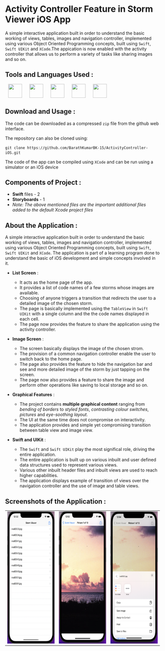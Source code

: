 # Activity Controller Feature in Storm Viewer iOS App 
A simple interactive application built in order to understand the basic working of views, tables, images and navigation controller, implemented using various Object Oriented Programming concepts, built using `Swift`, `Swift UIKit` and `XCode`.The appication is now enabled with the activity controller that allows us to perform a variety of tasks like sharing images and so on.

## Tools and Languages Used :
<p>
<img width="45" height="45" hspace="10" src="https://cdn.worldvectorlogo.com/logos/swift-15.svg"/>
<img width="45" height="45" hspace="10" src="https://developer.apple.com/assets/elements/icons/swiftui/swiftui-96x96_2x.png"/>
<img width="45" height="45" hspace="10" src="https://developer.apple.com/design/human-interface-guidelines/macos/images/app-icon-realistic-materials_2x.png"/>
<img width="45" height="45" hspace="10" src="https://www.vectorlogo.zone/logos/git-scm/git-scm-icon.svg"/>
<img width="45" height="45" hspace="10" src="https://www.vectorlogo.zone/logos/github/github-icon.svg"/>
</p>

## Download and Usage :
The code can be downloaded as a compressed `zip` file from the github web interface.

The repository can also be cloned using:
```
git clone https://github.com/BarathKumarBK-15/ActivityController-iOS.git
```

The code of the app can be compiled using `XCode` and can be run using a simulator or an iOS device

## Components of Project :
- **Swift** files - 2
- **Storyboards** - 1
- _Note: The above mentioned files are the important additional files added to the default Xcode project files_

## About the Application :
A simple interactive application built in order to understand the basic working of views, tables, images and navigation controller, implemented using various Object Oriented Programming concepts, built using `Swift`, `Swift UIKit` and `XCode`. The application is part of a learning program done to understand the basic of iOS development and simple concepts involved in it.
- **List Screen** :
  - It acts as the home page of the app.
  - It provides a list of code names of a few storms whose images are available.
  - Choosing of anyone triggers a transition that redirects the user to a detailed image of the chosen storm.
  - The page is basically implemented using the `TableView` in `Swift UIKit` with a single column and the the code names displayed in each cell.
  - The page now provides the feature to share the application using the activity controller.
  
- **Image Screen** :
  - The screen basically displays the image of the chosen strom.
  - The provision of a common navigation controller enable the user to switch back to the home page.
  - The page also provides the feature to hide the navigation bar and see and more detailed image of the storm by just tapping on the screen.
  - The page now also provides a feature to share the image and perform other operations like saving to local storage and so on.
  
- **Graphical Features** :
  - The project contains **multiple graphical content** ranging from _bending of borders_ to _styled fonts_, _contrasting colour switches_, _pictures_ and _eye-soothing layout_.
  - The UI at the same time does not compromise on interactivity.
  - The application provides and simple yet compromising transition between table view and image view.
  
- **Swift and UIKit** :
  - The `Swift` and `Swift UIKit` play the most significal role, driving the entire application.
  - The entire application is built up on various inbuilt and user defined data structures used to represent various views.
  - Various other inbuilt header files and inbuilt views are used to reach higher capabilities.
  - The application displays example of transition of views over the navigation controller and the use of image and table views.

  
## Screenshots of the Application :
<table>
  <tr>
    <td> <img src = "screenshots/2.png" height="430" width="210"> </td>
    <td> <img src = "screenshots/3.png" height="430" width="210"> </td>
    <td> <img src = "screenshots/1.png" height="430" width="210"> </td>
  </tr>
</table>

